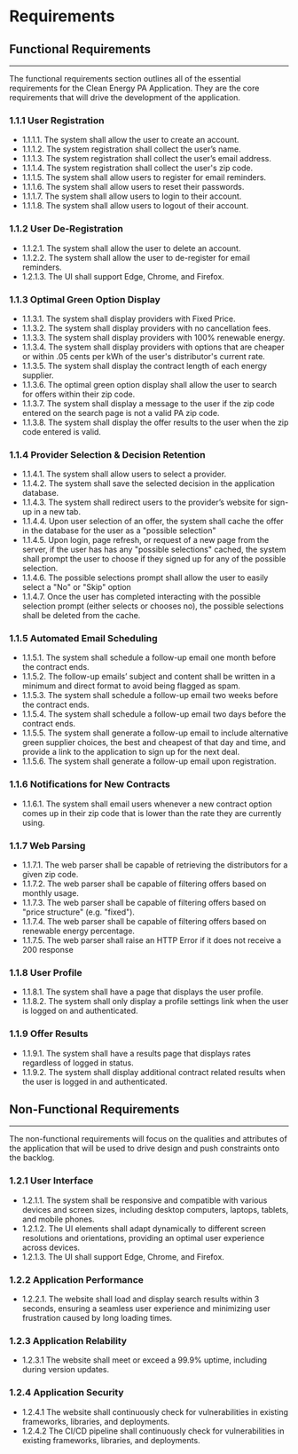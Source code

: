 # Requirements

## Functional Requirements

---

The functional requirements section outlines all of the essential requirements for the Clean Energy PA Application. They are the core requirements that will drive the development of the application.

### 1.1.1 User Registration

- 1.1.1.1. The system shall allow the user to create an account.
- 1.1.1.2. The system registration shall collect the user’s name.
- 1.1.1.3. The system registration shall collect the user’s email address.
- 1.1.1.4. The system registration shall collect the user's zip code.
- 1.1.1.5. The system shall allow users to register for email reminders.
- 1.1.1.6. The system shall allow users to reset their passwords.
- 1.1.1.7. The system shall allow users to login to their account.
- 1.1.1.8. The system shall allow users to logout of their account.

### 1.1.2 User De-Registration

- 1.1.2.1. The system shall allow the user to delete an account.
- 1.1.2.2. The system shall allow the user to de-register for email reminders.
- 1.2.1.3. The UI shall support Edge, Chrome, and Firefox.

### 1.1.3 Optimal Green Option Display

- 1.1.3.1. The system shall display providers with Fixed Price.
- 1.1.3.2. The system shall display providers with no cancellation fees.
- 1.1.3.3. The system shall display providers with 100% renewable energy.
- 1.1.3.4. The system shall display providers with options that are cheaper or within .05 cents per kWh of the user's distributor's current rate.
- 1.1.3.5. The system shall display the contract length of each energy supplier.
- 1.1.3.6. The optimal green option display shall allow the user to search for offers within their zip code.
- 1.1.3.7. The system shall display a message to the user if the zip code entered on the search page is not a valid PA zip code.
- 1.1.3.8. The system shall display the offer results to the user when the zip code entered is valid.

### 1.1.4 Provider Selection & Decision Retention

- 1.1.4.1. The system shall allow users to select a provider.
- 1.1.4.2. The system shall save the selected decision in the application database.
- 1.1.4.3. The system shall redirect users to the provider’s website for sign-up in a new tab.
- 1.1.4.4. Upon user selection of an offer, the system shall cache the offer in the database for the user as a "possible selection"
- 1.1.4.5. Upon login, page refresh, or request of a new page from the server, if the user has has any "possible selections" cached, the system shall prompt the user to choose if they signed up for any of the possible selection.
- 1.1.4.6. The possible selections prompt shall allow the user to easily select a "No" or "Skip" option
- 1.1.4.7. Once the user has completed interacting with the possible selection prompt (either selects or chooses no), the possible selections shall be deleted from the cache.

### 1.1.5 Automated Email Scheduling

- 1.1.5.1. The system shall schedule a follow-up email one month before the contract ends.
- 1.1.5.2. The follow-up emails’ subject and content shall be written in a minimum and direct format to avoid being flagged as spam.
- 1.1.5.3. The system shall schedule a follow-up email two weeks before the contract ends.
- 1.1.5.4. The system shall schedule a follow-up email two days before the contract ends.
- 1.1.5.5. The system shall generate a follow-up email to include alternative green supplier choices, the best and cheapest of that day and time, and provide a link to the application to sign up for the next deal.
- 1.1.5.6. The system shall generate a follow-up email upon registration.

### 1.1.6 Notifications for New Contracts

- 1.1.6.1. The system shall email users whenever a new contract option comes up in their zip code that is lower than the rate they are currently using.

### 1.1.7 Web Parsing

- 1.1.7.1. The web parser shall be capable of retrieving the distributors for a given zip code.
- 1.1.7.2. The web parser shall be capable of filtering offers based on monthly usage.
- 1.1.7.3. The web parser shall be capable of filtering offers based on "price structure" (e.g. "fixed").
- 1.1.7.4. The web parser shall be capable of filtering offers based on renewable energy percentage.
- 1.1.7.5. The web parser shall raise an HTTP Error if it does not receive a 200 response

### 1.1.8 User Profile

- 1.1.8.1. The system shall have a page that displays the user profile.
- 1.1.8.2. The system shall only display a profile settings link when the user is logged on and authenticated.

### 1.1.9 Offer Results

- 1.1.9.1. The system shall have a results page that displays rates regardless of logged in status.
- 1.1.9.2. The system shall display additional contract related results when the user is logged in and authenticated.

## Non-Functional Requirements

---

The non-functional requirements will focus on the qualities and attributes of the application that will be used to drive design and push constraints onto the backlog.

### 1.2.1 User Interface

- 1.2.1.1. The system shall be responsive and compatible with various devices and screen sizes, including desktop computers, laptops, tablets, and mobile phones.
- 1.2.1.2. The UI elements shall adapt dynamically to different screen resolutions and orientations, providing an optimal user experience across devices.
- 1.2.1.3. The UI shall support Edge, Chrome, and Firefox.

### 1.2.2 Application Performance

- 1.2.2.1. The website shall load and display search results within 3 seconds, ensuring a seamless user experience and minimizing user frustration caused by long loading times.

### 1.2.3 Application Relability

- 1.2.3.1 The website shall meet or exceed a 99.9% uptime, including during version updates.

### 1.2.4 Application Security

- 1.2.4.1 The website shall continuously check for vulnerabilities in existing frameworks, libraries, and deployments.
- 1.2.4.2 The CI/CD pipeline shall continuously check for vulnerabilities in existing frameworks, libraries, and deployments.

